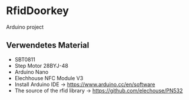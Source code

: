 # RfidDoorkey
Arduino project 

## Verwendetes Material
- SBT0811
- Step Motor 28BYJ-48
- Arduino Nano
- Elechhouse NFC Module V3
- Install Arduino IDE -> https://www.arduino.cc/en/software
- The source of the rfid library ->  https://github.com/elechouse/PN532


